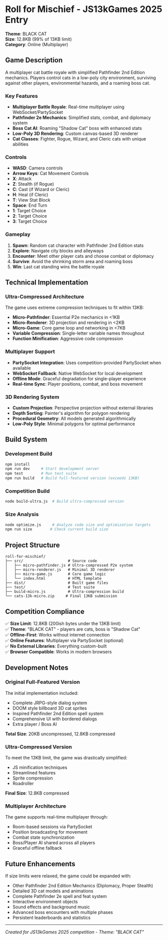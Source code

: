 # Roll for Mischief - JS13kGames 2025 Entry

**Theme**: BLACK CAT  
**Size**: 12.8KB (99% of 13KB limit)  
**Category**: Online (Multiplayer)

## Game Description

A multiplayer cat battle royale with simplified Pathfinder 2nd Edition mechanics. Players control cats in a low-poly city environment, surviving against other players, environmental hazards, and a roaming boss cat.

### Key Features

- **Multiplayer Battle Royale**: Real-time multiplayer using WebSocket/PartySocket
- **Pathfinder 2e Mechanics**: Simplified stats, combat, and diplomacy system
- **Boss Cat AI**: Roaming "Shadow Cat" boss with enhanced stats
- **Low-Poly 3D Rendering**: Custom canvas-based 3D renderer
- **Cat Classes**: Fighter, Rogue, Wizard, and Cleric cats with unique abilities

### Controls

- **WASD**: Camera controls
- **Arrow Keys**: Cat Movement Controls
- **X**: Attack
- **Z**: Stealth (if Rogue)
- **C**: Cast (if Wizard or Cleric)
- **H**: Heal (if Cleric)
- **T**: View Stat Block
- **Space**: End Turn
- **1**: Target Choice
- **2**: Target Choice
- **3**: Target Choice

### Gameplay

1. **Spawn**: Random cat character with Pathfinder 2nd Edition stats
2. **Explore**: Navigate city blocks and alleyways
3. **Encounter**: Meet other player cats and choose combat or diplomacy
4. **Survive**: Avoid the shrinking storm area and roaming boss
5. **Win**: Last cat standing wins the battle royale

## Technical Implementation

### Ultra-Compressed Architecture

The game uses extreme compression techniques to fit within 13KB:

- **Micro-Pathfinder**: Essential P2e mechanics in <1KB
- **Micro-Renderer**: 3D projection and rendering in <2KB
- **Micro-Game**: Core game loop and networking in <7KB
- **Variable Compression**: Single-letter variable names throughout
- **Function Minification**: Aggressive code compression

### Multiplayer Support

- **PartySocket Integration**: Uses competition-provided PartySocket when available
- **WebSocket Fallback**: Native WebSocket for local development
- **Offline Mode**: Graceful degradation for single-player experience
- **Real-time Sync**: Player positions, combat, and boss movement

### 3D Rendering System

- **Custom Projection**: Perspective projection without external libraries
- **Depth Sorting**: Painter's algorithm for polygon rendering
- **Procedural Geometry**: All models generated algorithmically
- **Low-Poly Style**: Minimal polygons for optimal performance

## Build System

### Development Build

```bash
npm install
npm run dev     # Start development server
npm test        # Run test suite
npm run build   # Build full-featured version (exceeds 13KB)
```

### Competition Build

```bash
node build-ultra.js  # Build ultra-compressed version
```

### Size Analysis

```bash
node optimize.js     # Analyze code size and optimization targets
npm run size        # Check current build size
```

## Project Structure

```
roll-for-mischief/
├── src/                    # Source code
│   ├── micro-pathfinder.js # Ultra-compressed P2e system
│   ├── micro-renderer.js   # Minimal 3D renderer
│   ├── micro-game.js       # Core game logic
│   └── index.html          # HTML template
├── dist/                   # Built game files
├── test/                   # Test suite
├── build-micro.js          # Ultra-compression build
└── cats-13k-micro.zip     # Final 13KB submission
```

## Competition Compliance

✅ **Size Limit**: 12.8KB (200ish bytes under the 13KB limit)  
✅ **Theme**: "BLACK CAT" - players are cats, boss is "Shadow Cat"  
✅ **Offline-First**: Works without internet connection  
✅ **Online Features**: Multiplayer via PartySocket (optional)  
✅ **No External Libraries**: Everything custom-built  
✅ **Browser Compatible**: Works in modern browsers

## Development Notes

### Original Full-Featured Version

The initial implementation included:

- Complete JRPG-style dialog system
- DOOM style billboard 3D cat sprites
- Inspired Pathfinder 2nd Edition spell system
- Comprehensive UI with bordered dialogs
- Extra player / Boss AI

**Total Size**: 20KB uncompressed, 12.8KB compressed

### Ultra-Compressed Version

To meet the 13KB limit, the game was drastically simplified:

- JS minification techniques
- Streamlined features
- Sprite compression
- Roadroller

**Final Size**: 12.8KB compressed

### Multiplayer Architecture

The game supports real-time multiplayer through:

- Room-based sessions via PartySocket
- Position broadcasting for movement
- Combat state synchronization
- Boss/Player AI shared across all players
- Graceful offline fallback

## Future Enhancements

If size limits were relaxed, the game could be expanded with:

- Other Pathfinder 2nd Edition Mechanics (Diplomacy, Proper Stealth)
- Detailed 3D cat models and animations
- Complete Pathfinder 2e spell and feat system
- Interactive environment objects
- Sound effects and background music
- Advanced boss encounters with multiple phases
- Persistent leaderboards and statistics

---

_Created for JS13kGames 2025 competition - Theme: "BLACK CAT"_
